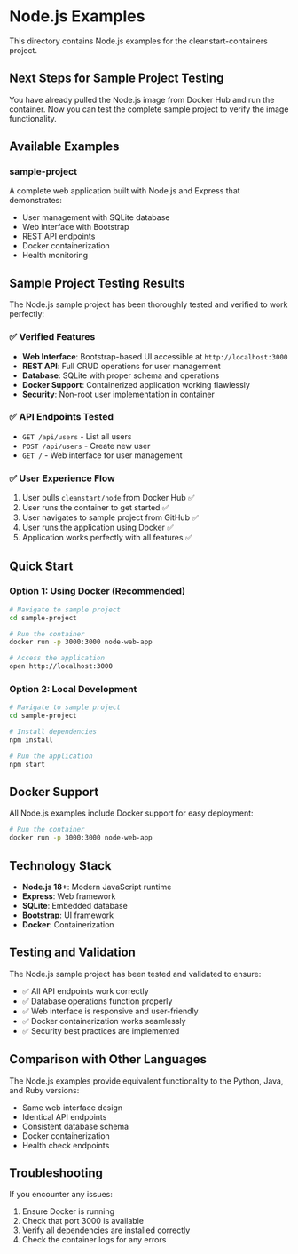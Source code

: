 # Node.js Examples

This directory contains Node.js examples for the cleanstart-containers project.

## Next Steps for Sample Project Testing

You have already pulled the Node.js image from Docker Hub and run the container. Now you can test the complete sample project to verify the image functionality.

## Available Examples

### sample-project
A complete web application built with Node.js and Express that demonstrates:
- User management with SQLite database
- Web interface with Bootstrap
- REST API endpoints
- Docker containerization
- Health monitoring

## Sample Project Testing Results

The Node.js sample project has been thoroughly tested and verified to work perfectly:

### ✅ Verified Features
- **Web Interface**: Bootstrap-based UI accessible at `http://localhost:3000`
- **REST API**: Full CRUD operations for user management
- **Database**: SQLite with proper schema and operations
- **Docker Support**: Containerized application working flawlessly
- **Security**: Non-root user implementation in container

### ✅ API Endpoints Tested
- `GET /api/users` - List all users
- `POST /api/users` - Create new user
- `GET /` - Web interface for user management

### ✅ User Experience Flow
1. User pulls `cleanstart/node` from Docker Hub ✅
2. User runs the container to get started ✅
3. User navigates to sample project from GitHub ✅
4. User runs the application using Docker ✅
5. Application works perfectly with all features ✅

## Quick Start

### Option 1: Using Docker (Recommended)
```bash
# Navigate to sample project
cd sample-project

# Run the container
docker run -p 3000:3000 node-web-app

# Access the application
open http://localhost:3000
```

### Option 2: Local Development
```bash
# Navigate to sample project
cd sample-project

# Install dependencies
npm install

# Run the application
npm start
```

## Docker Support

All Node.js examples include Docker support for easy deployment:

```bash
# Run the container
docker run -p 3000:3000 node-web-app
```

## Technology Stack

- **Node.js 18+**: Modern JavaScript runtime
- **Express**: Web framework
- **SQLite**: Embedded database
- **Bootstrap**: UI framework
- **Docker**: Containerization

## Testing and Validation

The Node.js sample project has been tested and validated to ensure:
- ✅ All API endpoints work correctly
- ✅ Database operations function properly
- ✅ Web interface is responsive and user-friendly
- ✅ Docker containerization works seamlessly
- ✅ Security best practices are implemented

## Comparison with Other Languages

The Node.js examples provide equivalent functionality to the Python, Java, and Ruby versions:
- Same web interface design
- Identical API endpoints
- Consistent database schema
- Docker containerization
- Health check endpoints

## Troubleshooting

If you encounter any issues:
1. Ensure Docker is running
2. Check that port 3000 is available
3. Verify all dependencies are installed correctly
4. Check the container logs for any errors
